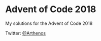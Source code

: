 # Advent of Code 2018

My solutions for the Advent of Code 2018

Twitter: [@Arthenos](https://twitter.com/Arthenos)